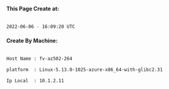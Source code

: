 
   
#### This Page Create at:

```bash

2022-06-06 - 16:09:20 UTC

```

#### Create By Machine:

```bash

Host Name : fv-az502-264

platform  : Linux-5.13.0-1025-azure-x86_64-with-glibc2.31

Ip Local  : 10.1.2.11

```

